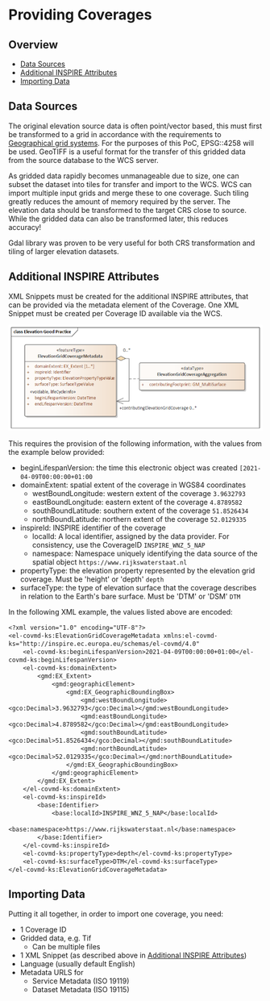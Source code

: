 # Providing Coverages

## Overview
- [Data Sources](./ProvidingCoverages.md#data-sources)
- [Additional INSPIRE Attributes](./ProvidingCoverages.md#additional-inspire-attributes)
- [Importing Data](./ProvidingCoverages.md#importing-data)




## Data Sources
The original elevation source data is often point/vector based, this must first be transformed to a grid in accordance with the requirements to [Geographical grid systems](https://github.com/codefornl/INSPIRE-Coverages/blob/main/docs/INSPIRE.md#inspire-theme-geographical-grid-systems). 
For the purposes of this PoC, EPSG::4258 will be used. 
GeoTIFF is a useful format for the transfer of this gridded data from the source database to the WCS server.

As gridded data rapidly becomes unmanageable due to size, one can subset the dataset into tiles for transfer and import to the WCS. 
WCS can import multiple input grids and merge these to one coverage. Such tiling  greatly reduces the amount of memory required by the server.
The elevation data should be transformed to the target CRS close to source. While the gridded data can also be transformed later, this reduces accuracy!

Gdal library was proven to be very useful for both CRS transformation and tiling of larger elevation datasets.

## Additional INSPIRE Attributes
XML Snippets must be created for the additional INSPIRE attributes, that can be provided via the metadata element of the Coverage. 
One XML Snippet must be created per Coverage ID available via the WCS.

![ElevationGridCoverageMetadata](./pix/Elevation%20Good%20Practice.png)

This requires the provision of the following information, with the values from the example below provided:
- beginLifespanVersion: the time this electronic object was created ```[2021-04-09T00:00:00+01:00```
- domainExtent: spatial extent of the coverage in WGS84 coordinates
  - westBoundLongitude: western extent of the coverage ```3.9632793```
  - eastBoundLongitude: eastern extent of the coverage ```4.8789582```
  - southBoundLatitude: southern extent of the coverage ```51.8526434```
  - northBoundLatitude: northern extent of the coverage ```52.0129335```
- inspireId: INSPIRE identifier of the coverage
  - localId: A local identifier, assigned by the data provider. For consistency, use the CoverageID ```INSPIRE_WNZ_5_NAP```
  - namespace: Namespace uniquely identifying the data source of the spatial object ```https://www.rijkswaterstaat.nl```
- propertyType: the elevation property represented by the elevation grid coverage. Must be 'height' or 'depth'  ```depth```
- surfaceType: the type of elevation surface that the coverage describes in relation to the Earth's bare surface. Must be 'DTM' or 'DSM'  ```DTM```

In the following XML example, the values listed above are encoded:

```
<?xml version="1.0" encoding="UTF-8"?>
<el-covmd-ks:ElevationGridCoverageMetadata xmlns:el-covmd-ks="http://inspire.ec.europa.eu/schemas/el-covmd/4.0"
    <el-covmd-ks:beginLifespanVersion>2021-04-09T00:00:00+01:00</el-covmd-ks:beginLifespanVersion>
    <el-covmd-ks:domainExtent>
        <gmd:EX_Extent>
            <gmd:geographicElement>
                <gmd:EX_GeographicBoundingBox>
                    <gmd:westBoundLongitude><gco:Decimal>3.9632793</gco:Decimal></gmd:westBoundLongitude>
                    <gmd:eastBoundLongitude><gco:Decimal>4.8789582</gco:Decimal></gmd:eastBoundLongitude>
                    <gmd:southBoundLatitude><gco:Decimal>51.8526434</gco:Decimal></gmd:southBoundLatitude>
                    <gmd:northBoundLatitude><gco:Decimal>52.0129335</gco:Decimal></gmd:northBoundLatitude>
                </gmd:EX_GeographicBoundingBox>
            </gmd:geographicElement>
        </gmd:EX_Extent>
    </el-covmd-ks:domainExtent>
    <el-covmd-ks:inspireId>
        <base:Identifier>
            <base:localId>INSPIRE_WNZ_5_NAP</base:localId>
            <base:namespace>https://www.rijkswaterstaat.nl</base:namespace>
        </base:Identifier>
    </el-covmd-ks:inspireId>
    <el-covmd-ks:propertyType>depth</el-covmd-ks:propertyType>
    <el-covmd-ks:surfaceType>DTM</el-covmd-ks:surfaceType>
</el-covmd-ks:ElevationGridCoverageMetadata>
```

## Importing Data

Putting it all together, in order to import one coverage, you need:
- 1 Coverage ID
- Gridded data, e.g. Tif
  - Can be multiple files
- 1 XML Snippet (as described above in [Additional INSPIRE Attributes](./ProvidingCoverages.md#additional-inspire-attributes))
- Language (usually default English)
- Metadata URLS for
  - Service Metadata (ISO 19119)
  - Dataset Metadata (ISO 19115)

